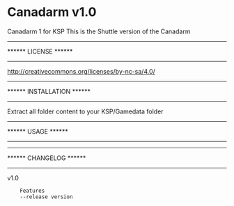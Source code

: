 Canadarm v1.0
========================================
Canadarm 1 for KSP
This is the Shuttle version of the Canadarm

********************************
****** LICENSE ******
*******************************
http://creativecommons.org/licenses/by-nc-sa/4.0/

********************************
****** INSTALLATION ******
*******************************
Extract all folder content to your KSP/Gamedata folder

********************************
****** USAGE ******
*******************************

********************************
****** CHANGELOG ******
*******************************
v1.0

		Features
		--release version
